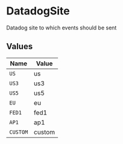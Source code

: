 # DatadogSite

Datadog site to which events should be sent


## Values

| Name     | Value    |
| -------- | -------- |
| `US`     | us       |
| `US3`    | us3      |
| `US5`    | us5      |
| `EU`     | eu       |
| `FED1`   | fed1     |
| `AP1`    | ap1      |
| `CUSTOM` | custom   |